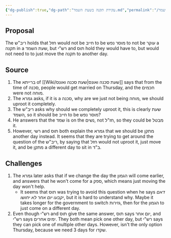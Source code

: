 ```yaml
---
{"dg-publish":true,"dg-path":"עקירת תקנה בשעת השמד.md","permalink":"/עקירת תקנה בשעת השמד/","tags":["בבלי/נשים/כתובות/ג","שיעור/ר_שולמן/2025/fall"]}
---
```


## Proposal

The ריב"ש holds that חזל would not be חייב to be מוסר נפש to not be עוקר  a תקנה in a שעת השמד, but רש"י and תוס hold they would have to, but would not need to to just move the תקנה to another day.

## Source

1. The ברייתא of [[Wiki/שעת סכנה ואונס\|שעת סכנה ואונס]] says that from the time of סכנה, people would get married on Thursday, and the חכמים were not מוחה. 
2. The גמרא asks, if it is a סכנה, why are we just not being מוחה, we should uproot it completely.
3. The ריב"ש asks why should we completely uproot it, this is clearly שעת השמד, so it should be חייב to be מוסר נפש?
4. He answers that the שמד is on the נשים, not חז"ל, so they could be מבטל it.
5. However, רשי and תוס both explain the גמרא that we should be מתקן another day instead. It seems that they are trying to get around the question of the ריב"ש, by saying that חזל would not uproot it, just move it, and be מתקן a different day to sit in ב"ד.

## Challenges

1. The גמרא later asks that if we change the day the הגמון will come earlier, and answers that he won't come for a ספק, which means just moving the day won't help.
	+ It seems that תוס was trying to avoid this question when he says _דאם יקבעו יום אחר לא יחושו_, but it is hard to understand why. Maybe it takes longer for the government to switch גזירות, then for the הגמון to just come on a different day.
2. Even though רש"י and תוס give the same answer, תוס says יום אחר, and רש"י says ימים אחרים. They both mean pick one other day, but רש"י says they can pick one of multiple other days. However, isn't the only option Thursday, because we need 3 days for שקדו.
